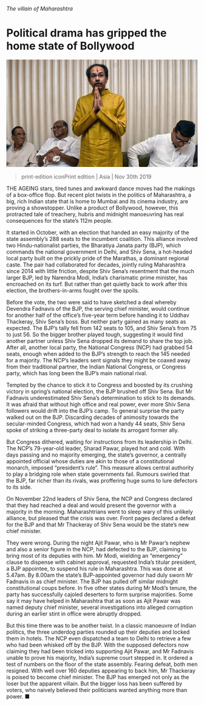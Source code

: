 ###### The villain of Maharashtra

# Political drama has gripped the home state of Bollywood 

![image](images/20191130_asp501.jpg) 

> print-edition iconPrint edition | Asia | Nov 30th 2019 

THE AGEING stars, tired tunes and awkward dance moves had the makings of a box-office flop. But recent plot twists in the politics of Maharashtra, a big, rich Indian state that is home to Mumbai and its cinema industry, are proving a showstopper. Unlike a product of Bollywood, however, this protracted tale of treachery, hubris and midnight manoeuvring has real consequences for the state’s 112m people. 

It started in October, with an election that handed an easy majority of the state assembly’s 288 seats to the incumbent coalition. This alliance involved two Hindu-nationalist parties, the Bharatiya Janata party (BJP), which commands the national government in Delhi, and Shiv Sena, a hot-headed local party built on the prickly pride of the Marathas, a dominant regional caste. The pair had collaborated for decades, jointly ruling Maharashtra since 2014 with little friction, despite Shiv Sena’s resentment that the much larger BJP, led by Narendra Modi, India’s charismatic prime minister, has encroached on its turf. But rather than get quietly back to work after this election, the brothers-in-arms fought over the spoils. 

Before the vote, the two were said to have sketched a deal whereby Devendra Fadnavis of the BJP, the serving chief minister, would continue for another half of the office’s five-year term before handing it to Uddhav Thackeray, Shiv Sena’s boss. But neither party gained as many seats as expected. The BJP’s tally fell from 142 seats to 105, and Shiv Sena’s from 75 to just 56. So the bigger brother played tough, suggesting it would find another partner unless Shiv Sena dropped its demand to share the top job. After all, another local party, the National Congress (NCP) had grabbed 54 seats, enough when added to the BJP’s strength to reach the 145 needed for a majority. The NCP’s leaders sent signals they might be coaxed away from their traditional partner, the Indian National Congress, or Congress party, which has long been the BJP’s main national rival. 

Tempted by the chance to stick it to Congress and boosted by its crushing victory in spring’s national election, the BJP brushed off Shiv Sena. But Mr Fadnavis underestimated Shiv Sena’s determination to stick to its demands. It was afraid that without high office and real power, ever more Shiv Sena followers would drift into the BJP’s camp. To general surprise the party walked out on the BJP. Discarding decades of animosity towards the secular-minded Congress, which had won a handy 44 seats, Shiv Sena spoke of striking a three-party deal to isolate its arrogant former ally. 

But Congress dithered, waiting for instructions from its leadership in Delhi. The NCP’s 79-year-old leader, Sharad Pawar, played hot and cold. With days passing and no majority emerging, the state’s governor, a centrally appointed official whose duties are akin to those of a constitutional monarch, imposed “president’s rule”. This measure allows central authority to play a bridging role when state governments fail. Rumours swirled that the BJP, far richer than its rivals, was proffering huge sums to lure defectors to its side. 

On November 22nd leaders of Shiv Sena, the NCP and Congress declared that they had reached a deal and would present the governor with a majority in the morning. Maharashtrians went to sleep wary of this unlikely alliance, but pleased that the crisis was over. Front pages declared a defeat for the BJP and that Mr Thackeray of Shiv Sena would be the state’s new chief minister. 

They were wrong. During the night Ajit Pawar, who is Mr Pawar’s nephew and also a senior figure in the NCP, had defected to the BJP, claiming to bring most of its deputies with him. Mr Modi, wielding an “emergency” clause to dispense with cabinet approval, requested India’s titular president, a BJP appointee, to suspend his rule in Maharashtra. This was done at 5.47am. By 8.00am the state’s BJP-appointed governor had duly sworn Mr Fadnavis in as chief minister. The BJP has pulled off similar midnight constitutional coups before. In five other states during Mr Modi’s tenure, the party has successfully cajoled deserters to form surprise majorities. Some say it may have helped in Maharashtra that as soon as Ajit Pawar was named deputy chief minister, several investigations into alleged corruption during an earlier stint in office were abruptly dropped. 

But this time there was to be another twist. In a classic manoeuvre of Indian politics, the three underdog parties rounded up their deputies and locked them in hotels. The NCP even dispatched a team to Delhi to retrieve a few who had been whisked off by the BJP. With the supposed defectors now claiming they had been tricked into supporting Ajit Pawar, and Mr Fadnavis unable to prove his majority, India’s supreme court stepped in. It ordered a test of numbers on the floor of the state assembly. Fearing defeat, both men resigned. With well over 160 deputies appearing to back him, Mr Thackeray is poised to become chief minister. The BJP has emerged not only as the loser but the apparent villain. But the bigger loss has been suffered by voters, who naively believed their politicians wanted anything more than power. ■ 

